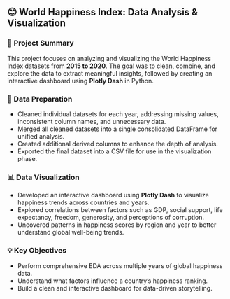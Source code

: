 <h2>😊 World Happiness Index: Data Analysis & Visualization</h2>

<h3>📌 Project Summary</h3>
<p>
This project focuses on analyzing and visualizing the World Happiness Index datasets from <b>2015 to 2020</b>. 
The goal was to clean, combine, and explore the data to extract meaningful insights, followed by creating an interactive dashboard using <b>Plotly Dash</b> in Python.
</p>

<h3>🧹 Data Preparation</h3>
<ul>
  <li>Cleaned individual datasets for each year, addressing missing values, inconsistent column names, and unnecessary data.</li>
  <li>Merged all cleaned datasets into a single consolidated DataFrame for unified analysis.</li>
  <li>Created additional derived columns to enhance the depth of analysis.</li>
  <li>Exported the final dataset into a CSV file for use in the visualization phase.</li>
</ul>

<h3>📊 Data Visualization</h3>
<ul>
  <li>Developed an interactive dashboard using <b>Plotly Dash</b> to visualize happiness trends across countries and years.</li>
  <li>Explored correlations between factors such as GDP, social support, life expectancy, freedom, generosity, and perceptions of corruption.</li>
  <li>Uncovered patterns in happiness scores by region and year to better understand global well-being trends.</li>
</ul>

<h3>💡 Key Objectives</h3>
<ul>
  <li>Perform comprehensive EDA across multiple years of global happiness data.</li>
  <li>Understand what factors influence a country’s happiness ranking.</li>
  <li>Build a clean and interactive dashboard for data-driven storytelling.</li>
</ul>
